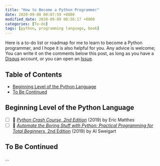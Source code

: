 ```yaml
---
title: "How to Become a Python Programmer"
date: 2020-09-08 00:07:59 +0800
modified_date: 2020-09-09 00:56:17 +0800
categories: [To-do]
tags: [python, programming language, book]
---
```


Here is a to-do list or roadmap for me to learn to become a Python programmer, and I hope it is also helpful for you. Any advice is welcome; You can write it on the comments below this post, as long as you have a [Disqus](https://disqus.com/) account, or you can open an [Issue](https://github.com/ngzhio/ngzhio.github.io/issues/new).

## Table of Contents <!-- omit in toc -->

- [Beginning Level of the Python Language](#beginning-level-of-the-python-language)
- [To Be Continued](#to-be-continued)

## Beginning Level of the Python Language

- [ ] :book: [*Python Crash Course, 2nd Edition*](https://nostarch.com/pythoncrashcourse2e) (2019) by Eric Matthes
- [ ] :book: [*Automate the Boring Stuff with Python: Practical Programming for Total Beginners*, 2nd Edition](https://automatetheboringstuff.com/) (2019) by Al Sweigart

## To Be Continued

...
